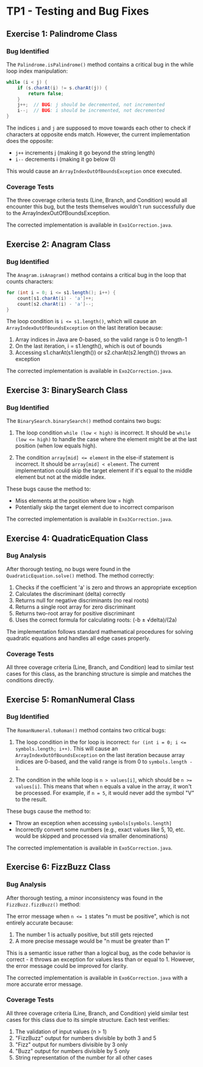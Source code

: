 # TP1 - Testing and Bug Fixes

## Exercise 1: Palindrome Class

### Bug Identified
The `Palindrome.isPalindrome()` method contains a critical bug in the while loop index manipulation:

```java
while (i < j) {
    if (s.charAt(i) != s.charAt(j)) {
        return false;
    }
    j++;  // BUG: j should be decremented, not incremented
    i--;  // BUG: i should be incremented, not decremented
}
```

The indices `i` and `j` are supposed to move towards each other to check if characters at opposite ends match. However, the current implementation does the opposite:
- `j++` increments j (making it go beyond the string length)
- `i--` decrements i (making it go below 0)

This would cause an `ArrayIndexOutOfBoundsException` once executed.

### Coverage Tests
The three coverage criteria tests (Line, Branch, and Condition) would all encounter this bug, but the tests themselves wouldn't run successfully due to the ArrayIndexOutOfBoundsException.

The corrected implementation is available in `Exo1Correction.java`.

## Exercise 2: Anagram Class

### Bug Identified
The `Anagram.isAnagram()` method contains a critical bug in the loop that counts characters:

```java
for (int i = 0; i <= s1.length(); i++) {
    count[s1.charAt(i) - 'a']++;
    count[s2.charAt(i) - 'a']--;
}
```

The loop condition is `i <= s1.length()`, which will cause an `ArrayIndexOutOfBoundsException` on the last iteration because:
1. Array indices in Java are 0-based, so the valid range is 0 to length-1
2. On the last iteration, i = s1.length(), which is out of bounds
3. Accessing s1.charAt(s1.length()) or s2.charAt(s2.length()) throws an exception

The corrected implementation is available in `Exo2Correction.java`.

## Exercise 3: BinarySearch Class

### Bug Identified
The `BinarySearch.binarySearch()` method contains two bugs:

1. The loop condition `while (low < high)` is incorrect. It should be `while (low <= high)` to handle the case where the element might be at the last position (when low equals high).

2. The condition `array[mid] <= element` in the else-if statement is incorrect. It should be `array[mid] < element`. The current implementation could skip the target element if it's equal to the middle element but not at the middle index.

These bugs cause the method to:
- Miss elements at the position where low = high
- Potentially skip the target element due to incorrect comparison

The corrected implementation is available in `Exo3Correction.java`.

## Exercise 4: QuadraticEquation Class

### Bug Analysis
After thorough testing, no bugs were found in the `QuadraticEquation.solve()` method. The method correctly:

1. Checks if the coefficient 'a' is zero and throws an appropriate exception
2. Calculates the discriminant (delta) correctly
3. Returns null for negative discriminants (no real roots)
4. Returns a single root array for zero discriminant
5. Returns two-root array for positive discriminant
6. Uses the correct formula for calculating roots: (-b ± √delta)/(2a)

The implementation follows standard mathematical procedures for solving quadratic equations and handles all edge cases properly.

### Coverage Tests
All three coverage criteria (Line, Branch, and Condition) lead to similar test cases for this class, as the branching structure is simple and matches the conditions directly.

## Exercise 5: RomanNumeral Class

### Bug Identified
The `RomanNumeral.toRoman()` method contains two critical bugs:

1. The loop condition in the for loop is incorrect: `for (int i = 0; i <= symbols.length; i++)`. This will cause an `ArrayIndexOutOfBoundsException` on the last iteration because array indices are 0-based, and the valid range is from 0 to `symbols.length - 1`.

2. The condition in the while loop is `n > values[i]`, which should be `n >= values[i]`. This means that when `n` equals a value in the array, it won't be processed. For example, if `n = 5`, it would never add the symbol "V" to the result.

These bugs cause the method to:
- Throw an exception when accessing `symbols[symbols.length]`
- Incorrectly convert some numbers (e.g., exact values like 5, 10, etc. would be skipped and processed via smaller denominations)

The corrected implementation is available in `Exo5Correction.java`.

## Exercise 6: FizzBuzz Class

### Bug Analysis
After thorough testing, a minor inconsistency was found in the `FizzBuzz.fizzBuzz()` method:

The error message when `n <= 1` states "n must be positive", which is not entirely accurate because:
1. The number 1 is actually positive, but still gets rejected
2. A more precise message would be "n must be greater than 1"

This is a semantic issue rather than a logical bug, as the code behavior is correct - it throws an exception for values less than or equal to 1. However, the error message could be improved for clarity.

The corrected implementation is available in `Exo6Correction.java` with a more accurate error message.

### Coverage Tests
All three coverage criteria (Line, Branch, and Condition) yield similar test cases for this class due to its simple structure. Each test verifies:
1. The validation of input values (n > 1)
2. "FizzBuzz" output for numbers divisible by both 3 and 5
3. "Fizz" output for numbers divisible by 3 only
4. "Buzz" output for numbers divisible by 5 only
5. String representation of the number for all other cases
